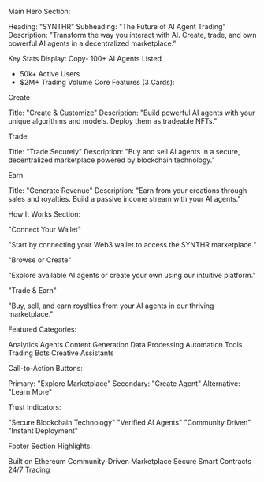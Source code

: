 Main Hero Section:

Heading: "SYNTHR"
Subheading: "The Future of AI Agent Trading"
Description: "Transform the way you interact with AI. Create, trade, and own powerful AI agents in a decentralized marketplace."

Key Stats Display:
Copy- 100+ AI Agents Listed
- 50k+ Active Users
- $2M+ Trading Volume
Core Features (3 Cards):

Create

Title: "Create & Customize"
Description: "Build powerful AI agents with your unique algorithms and models. Deploy them as tradeable NFTs."


Trade

Title: "Trade Securely"
Description: "Buy and sell AI agents in a secure, decentralized marketplace powered by blockchain technology."


Earn

Title: "Generate Revenue"
Description: "Earn from your creations through sales and royalties. Build a passive income stream with your AI agents."



How It Works Section:

"Connect Your Wallet"

"Start by connecting your Web3 wallet to access the SYNTHR marketplace."


"Browse or Create"

"Explore available AI agents or create your own using our intuitive platform."


"Trade & Earn"

"Buy, sell, and earn royalties from your AI agents in our thriving marketplace."



Featured Categories:

Analytics Agents
Content Generation
Data Processing
Automation Tools
Trading Bots
Creative Assistants

Call-to-Action Buttons:

Primary: "Explore Marketplace"
Secondary: "Create Agent"
Alternative: "Learn More"

Trust Indicators:

"Secure Blockchain Technology"
"Verified AI Agents"
"Community Driven"
"Instant Deployment"

Footer Section Highlights:

Built on Ethereum
Community-Driven Marketplace
Secure Smart Contracts
24/7 Trading